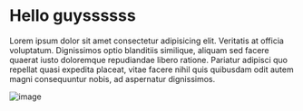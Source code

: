 <!DOCTYPE html>
<html>
<head>
        <title>Universidade do Atacado</title>
</head>

<body>
    <h1>Hello guyssssss</h1>
    <p>Lorem ipsum dolor sit amet consectetur adipisicing elit. Veritatis at officia voluptatum. Dignissimos optio blanditiis similique, aliquam sed facere quaerat iusto doloremque repudiandae libero ratione. Pariatur adipisci quo repellat quasi expedita placeat, vitae facere nihil quis quibusdam odit autem magni consequuntur nobis, ad aspernatur dignissimos. </p>
       <img src="../project1/img/" alt="image">
</body>
</html>
